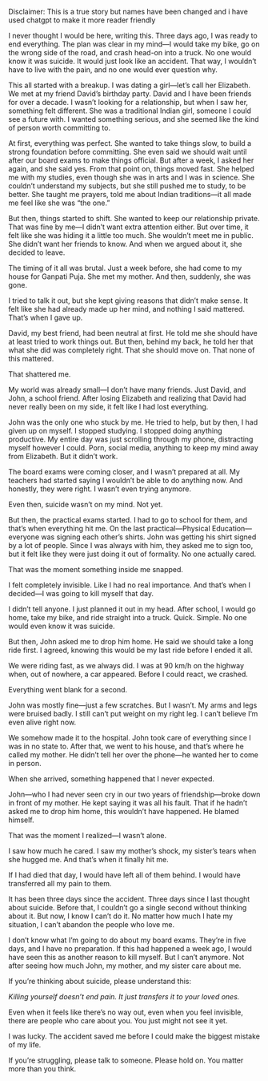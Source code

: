 Disclaimer: This is a true story but names have been changed and i have used chatgpt to make it more reader friendly



I never thought I would be here, writing this. Three days ago, I was ready to end everything. The plan was clear in my mind—I would take my bike, go on the wrong side of the road, and crash head-on into a truck. No one would know it was suicide. It would just look like an accident. That way, I wouldn’t have to live with the pain, and no one would ever question why.

This all started with a breakup. I was dating a girl—let’s call her Elizabeth. We met at my friend David’s birthday party. David and I have been friends for over a decade. I wasn’t looking for a relationship, but when I saw her, something felt different. She was a traditional Indian girl, someone I could see a future with. I wanted something serious, and she seemed like the kind of person worth committing to.

At first, everything was perfect. She wanted to take things slow, to build a strong foundation before committing. She even said we should wait until after our board exams to make things official. But after a week, I asked her again, and she said yes. From that point on, things moved fast. She helped me with my studies, even though she was in arts and I was in science. She couldn’t understand my subjects, but she still pushed me to study, to be better. She taught me prayers, told me about Indian traditions—it all made me feel like she was “the one.”

But then, things started to shift. She wanted to keep our relationship private. That was fine by me—I didn’t want extra attention either. But over time, it felt like she was hiding it a little too much. She wouldn’t meet me in public. She didn’t want her friends to know. And when we argued about it, she decided to leave.

The timing of it all was brutal. Just a week before, she had come to my house for Ganpati Puja. She met my mother. And then, suddenly, she was gone.

I tried to talk it out, but she kept giving reasons that didn’t make sense. It felt like she had already made up her mind, and nothing I said mattered. That’s when I gave up.

David, my best friend, had been neutral at first. He told me she should have at least tried to work things out. But then, behind my back, he told her that what she did was completely right. That she should move on. That none of this mattered.

That shattered me.

My world was already small—I don’t have many friends. Just David, and John, a school friend. After losing Elizabeth and realizing that David had never really been on my side, it felt like I had lost everything.

John was the only one who stuck by me. He tried to help, but by then, I had given up on myself. I stopped studying. I stopped doing anything productive. My entire day was just scrolling through my phone, distracting myself however I could. Porn, social media, anything to keep my mind away from Elizabeth. But it didn’t work.

The board exams were coming closer, and I wasn’t prepared at all. My teachers had started saying I wouldn’t be able to do anything now. And honestly, they were right. I wasn’t even trying anymore.

Even then, suicide wasn’t on my mind. Not yet.

But then, the practical exams started. I had to go to school for them, and that’s when everything hit me. On the last practical—Physical Education—everyone was signing each other’s shirts. John was getting his shirt signed by a lot of people. Since I was always with him, they asked me to sign too, but it felt like they were just doing it out of formality. No one actually cared.

That was the moment something inside me snapped.

I felt completely invisible. Like I had no real importance. And that’s when I decided—I was going to kill myself that day.

I didn’t tell anyone. I just planned it out in my head. After school, I would go home, take my bike, and ride straight into a truck. Quick. Simple. No one would even know it was suicide.

But then, John asked me to drop him home. He said we should take a long ride first. I agreed, knowing this would be my last ride before I ended it all.

We were riding fast, as we always did. I was at 90 km/h on the highway when, out of nowhere, a car appeared. Before I could react, we crashed.

Everything went blank for a second.

John was mostly fine—just a few scratches. But I wasn’t. My arms and legs were bruised badly. I still can’t put weight on my right leg. I can’t believe I’m even alive right now.

We somehow made it to the hospital. John took care of everything since I was in no state to. After that, we went to his house, and that’s where he called my mother. He didn’t tell her over the phone—he wanted her to come in person.

When she arrived, something happened that I never expected.

John—who I had never seen cry in our two years of friendship—broke down in front of my mother. He kept saying it was all his fault. That if he hadn’t asked me to drop him home, this wouldn’t have happened. He blamed himself.

That was the moment I realized—I wasn’t alone.

I saw how much he cared. I saw my mother’s shock, my sister’s tears when she hugged me. And that’s when it finally hit me.

If I had died that day, I would have left all of them behind. I would have transferred all my pain to them.

It has been three days since the accident. Three days since I last thought about suicide. Before that, I couldn’t go a single second without thinking about it. But now, I know I can’t do it. No matter how much I hate my situation, I can’t abandon the people who love me.

I don’t know what I’m going to do about my board exams. They’re in five days, and I have no preparation. If this had happened a week ago, I would have seen this as another reason to kill myself. But I can’t anymore. Not after seeing how much John, my mother, and my sister care about me.

If you’re thinking about suicide, please understand this:

*Killing yourself doesn’t end pain. It just transfers it to your loved ones.*

Even when it feels like there’s no way out, even when you feel invisible, there are people who care about you. You just might not see it yet.

I was lucky. The accident saved me before I could make the biggest mistake of my life.

If you’re struggling, please talk to someone. Please hold on. You matter more than you think.